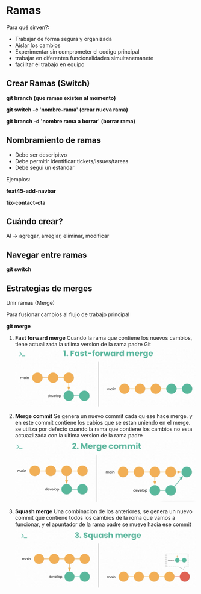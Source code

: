 # Ramas
Para qué sirven?:
- Trabajar de forma segura y organizada
- Aislar los cambios
- Experimentar sin comprometer el codigo principal
- trabajar en diferentes funcionalidades simultanemanete
- facilitar el trabajo en equipo


## Crear Ramas (Switch)

__git branch (que ramas existen al momento)__ 

__git switch -c 'nombre-rama' (crear nueva rama)__

__git branch -d 'nombre rama a borrar' (borrar rama)__


## Nombramiento de ramas

- Debe ser descripitvo
- Debe permitir identificar tickets/issues/tareas
- Debe segui un estandar
 
Ejemplos:

__feat45-add-navbar__

__fix-contact-cta__

## Cuándo crear?

Al -> agregar, arreglar, eliminar, modificar 


## Navegar entre ramas

__git switch <nombre de la rama>__

## Estrategias de merges

Unir ramas (Merge)

Para fusionar cambios al flujo de trabajo principal

__git merge <rama a fusionar>__


1. __Fast  forward  merge__
Cuando la rama que contiene los nuevos cambios, tiene actualizada la utlima version de la rama padre
Git
![Image](img/fast_forward.png)

2.  __Merge commit__
Se genera un nuevo commit cada qu ese hace merge. y en este commit contiene los cabios que se estan uniendo en el merge. se utiliza por defecto cuando la rama que contiene los cambios no esta actuazlizada con la ultima version de la rama padre
![Image](img/merge_commit.png)

3. __Squash merge__
Una combinacion de los anteriores, se genera un nuevo commit que contiene todos los cambios de la roma que vamos a funcionar, y el apuntador de la rama padre se mueve hacia ese commit
![Image](img/squash_merge.png)

